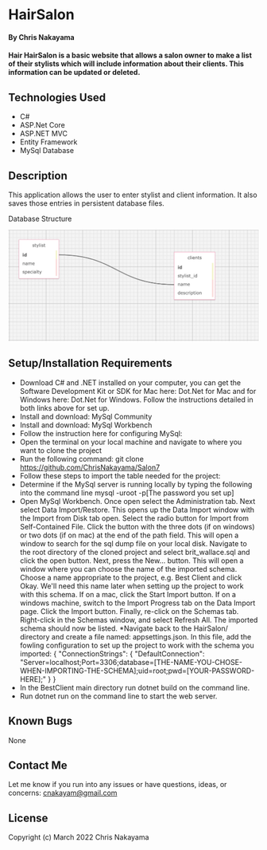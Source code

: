 # HairSalon

#### By **Chris Nakayama**

#### Hair HairSalon is a basic website that allows a salon owner to make a list of their stylists which will include information about their clients. This information can be updated or deleted.

## Technologies Used

- C#
- ASP.Net Core
- ASP.NET MVC
- Entity Framework
- MySql Database

## Description

This application allows the user to enter stylist and client information. It also saves those entries in persistent database files.

Database Structure

![Database Structure Image](/HairSalon/wwwroot/images/DatabaseImage.jpg)

## Setup/Installation Requirements

- Download C# and .NET installed on your computer, you can get the Software Development Kit or SDK for Mac here: Dot.Net for Mac and for Windows here: Dot.Net for Windows. Follow the instructions detailed in both links above for set up.
- Install and download: MySql Community
- Install and download: MySql Workbench
- Follow the instruction here for configuring MySql:
- Open the terminal on your local machine and navigate to where you want to clone the project
- Run the following command: git clone https://github.com/ChrisNakayama/Salon7
- Follow these steps to import the table needed for the project:
- Determine if the MySql server is running locally by typing the following into the command line mysql -uroot -p[The password you set up]
- Open MySql Workbench. Once open select the Administration tab. Next select Data Import/Restore. This opens up the Data Import window with the Import from Disk tab open. Select the radio button for Import from Self-Contained File. Click the button with the three dots (if on windows) or two dots (if on mac) at the end of the path field. This will open a window to search for the sql dump file on your local disk. Navigate to the root directory of the cloned project and select brit_wallace.sql and click the open button. Next, press the New... button. This will open a window where you can choose the name of the imported schema. Choose a name appropriate to the project, e.g. Best Client and click Okay. We'll need this name later when setting up the project to work with this schema. If on a mac, click the Start Import button. If on a windows machine, switch to the Import Progress tab on the Data Import page. Click the Import button. Finally, re-click on the Schemas tab. Right-click in the Schemas window, and select Refresh All. The imported schema should now be listed.
  \*Navigate back to the HairSalon/ directory and create a file named: appsettings.json. In this file, add the fowling configuration to set up the project to work with the schema you imported:
  {
  "ConnectionStrings": {
  "DefaultConnection": "Server=localhost;Port=3306;database=[THE-NAME-YOU-CHOSE-WHEN-IMPORTING-THE-SCHEMA];uid=root;pwd=[YOUR-PASSWORD-HERE];"
  }
  }
- In the BestClient main directory run dotnet build on the command line.
- Run dotnet run on the command line to start the web server.

## Known Bugs

None

## Contact Me

Let me know if you run into any issues or have questions, ideas, or concerns:
cnakayam@gmail.com

## License

Copyright (c) March 2022 Chris Nakayama
